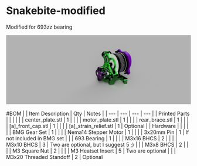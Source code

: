 # Snakebite-modified

Modified for 693zz bearing

![alt text](Snakebite_modified.PNG)

#BOM
| | Item Description | Qty | Notes |
| --- | --- | --- | --- |
| Printed Parts | | | |
| | center_plate.stl | 1 | |
| | motor_plate.stl | 1 | |
| | rear_brace.stl | 1 | |
| | [a]_front_cap.stl | 1 | |
| | [a]_strain_relief.stl | 1 | Optional |
| Hardware | | | |
| | BMG Gear Set | 1 | |
| | Nema14 Stepper Motor | 1 | |
| | 3x20mm Pin | 1 | If not included in BMG set |
| | 693 Bearing | 1 | |
| | M3x16 BHCS | 2 | |
| | M3x10 BHCS | 3 | Two are optional, but I suggest 5 ;) |
| | M3x8 BHCS | 2 | |
| | M3 Square Nut | 2 | |
| | M3 Heatset Insert | 5 | Two are optional |
| | M3x20 Threaded Standoff | 2 | Optional
